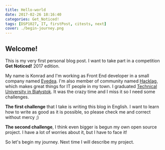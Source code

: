 ```yaml
---
title: Hello-world
date: 2017-02-26 18:16:40
categories: Get_Noticed!
tags: [DSP1027, IT, firstPost, citests, next]
cover: ./begin-journey.png
---
```

## Welcome!

This is my very first personal blog post. I want to take part in a competition **Get Noticed!** 2017 edition. 

My name is Konrad and I'm working as Front End developer in a small company named [Eyedea](http://eyedea.io/). I'm also member of community named [Hacklag](https://hacklag.org/), which makes great things for IT people in my town. I graduated [Technical University in Białystok](http://pb.edu.pl/). It was the crazy time and I miss it so I need some challenges. 

**The first challenge** that I take is writing this blog in English. I want to learn how to write as good as it is possible, so please check me and correct without mercy ;)

**The second challenge**, I think even bigger is begun my own open source project. I have a lot of worries about it, but I have to face it!

So let's begin my journey. Next time I will describe my project. 
